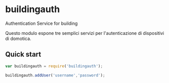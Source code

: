 # buildingauth
Authentication Service for building

Questo modulo espone tre semplici servizi per l'autenticazione di dispositivi di domotica.

Quick start
-----------

```javascript
var buildingauth = require('buildingauth');

buildingauth.addUser('username','password');
```
